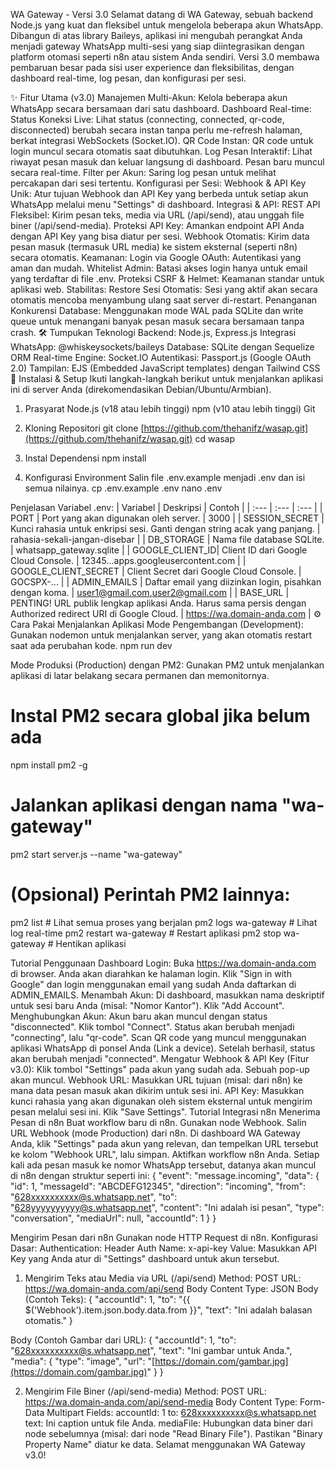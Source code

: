 WA Gateway - Versi 3.0
Selamat datang di WA Gateway, sebuah backend Node.js yang kuat dan fleksibel untuk mengelola beberapa akun WhatsApp. Dibangun di atas library Baileys, aplikasi ini mengubah perangkat Anda menjadi gateway WhatsApp multi-sesi yang siap diintegrasikan dengan platform otomasi seperti n8n atau sistem Anda sendiri.
Versi 3.0 membawa pembaruan besar pada sisi user experience dan fleksibilitas, dengan dashboard real-time, log pesan, dan konfigurasi per sesi.
<!-- Ganti dengan URL screenshot dashboard Anda -->
<!-- Contoh: -->
✨ Fitur Utama (v3.0)
Manajemen Multi-Akun: Kelola beberapa akun WhatsApp secara bersamaan dari satu dashboard.
Dashboard Real-time:
Status Koneksi Live: Lihat status (connecting, connected, qr-code, disconnected) berubah secara instan tanpa perlu me-refresh halaman, berkat integrasi WebSockets (Socket.IO).
QR Code Instan: QR code untuk login muncul secara otomatis saat dibutuhkan.
Log Pesan Interaktif:
Lihat riwayat pesan masuk dan keluar langsung di dashboard.
Pesan baru muncul secara real-time.
Filter per Akun: Saring log pesan untuk melihat percakapan dari sesi tertentu.
Konfigurasi per Sesi:
Webhook & API Key Unik: Atur tujuan Webhook dan API Key yang berbeda untuk setiap akun WhatsApp melalui menu "Settings" di dashboard.
Integrasi & API:
REST API Fleksibel: Kirim pesan teks, media via URL (/api/send), atau unggah file biner (/api/send-media).
Proteksi API Key: Amankan endpoint API Anda dengan API Key yang bisa diatur per sesi.
Webhook Otomatis: Kirim data pesan masuk (termasuk URL media) ke sistem eksternal (seperti n8n) secara otomatis.
Keamanan:
Login via Google OAuth: Autentikasi yang aman dan mudah.
Whitelist Admin: Batasi akses login hanya untuk email yang terdaftar di file .env.
Proteksi CSRF & Helmet: Keamanan standar untuk aplikasi web.
Stabilitas:
Restore Sesi Otomatis: Sesi yang aktif akan secara otomatis mencoba menyambung ulang saat server di-restart.
Penanganan Konkurensi Database: Menggunakan mode WAL pada SQLite dan write queue untuk menangani banyak pesan masuk secara bersamaan tanpa crash.
🛠️ Tumpukan Teknologi
Backend: Node.js, Express.js
Integrasi WhatsApp: @whiskeysockets/baileys
Database: SQLite dengan Sequelize ORM
Real-time Engine: Socket.IO
Autentikasi: Passport.js (Google OAuth 2.0)
Tampilan: EJS (Embedded JavaScript templates) dengan Tailwind CSS
🚀 Instalasi & Setup
Ikuti langkah-langkah berikut untuk menjalankan aplikasi ini di server Anda (direkomendasikan Debian/Ubuntu/Armbian).
1. Prasyarat
Node.js (v18 atau lebih tinggi)
npm (v10 atau lebih tinggi)
Git
2. Kloning Repositori
git clone [https://github.com/thehanifz/wasap.git](https://github.com/thehanifz/wasap.git)
cd wasap


3. Instal Dependensi
npm install


4. Konfigurasi Environment
Salin file .env.example menjadi .env dan isi semua nilainya.
cp .env.example .env
nano .env


Penjelasan Variabel .env:
| Variabel | Deskripsi | Contoh |
| :--- | :--- | :--- |
| PORT | Port yang akan digunakan oleh server. | 3000 |
| SESSION_SECRET | Kunci rahasia untuk enkripsi sesi. Ganti dengan string acak yang panjang. | rahasia-sekali-jangan-disebar |
| DB_STORAGE | Nama file database SQLite. | whatsapp_gateway.sqlite |
| GOOGLE_CLIENT_ID| Client ID dari Google Cloud Console. | 12345...apps.googleusercontent.com |
| GOOGLE_CLIENT_SECRET | Client Secret dari Google Cloud Console. | GOCSPX-... |
| ADMIN_EMAILS | Daftar email yang diizinkan login, pisahkan dengan koma. | user1@gmail.com,user2@gmail.com |
| BASE_URL | PENTING! URL publik lengkap aplikasi Anda. Harus sama persis dengan Authorized redirect URI di Google Cloud. | https://wa.domain-anda.com |
⚙️ Cara Pakai
Menjalankan Aplikasi
Mode Pengembangan (Development):
Gunakan nodemon untuk menjalankan server, yang akan otomatis restart saat ada perubahan kode.
npm run dev


Mode Produksi (Production) dengan PM2:
Gunakan PM2 untuk menjalankan aplikasi di latar belakang secara permanen dan memonitornya.
# Instal PM2 secara global jika belum ada
npm install pm2 -g

# Jalankan aplikasi dengan nama "wa-gateway"
pm2 start server.js --name "wa-gateway"

# (Opsional) Perintah PM2 lainnya:
pm2 list        # Lihat semua proses yang berjalan
pm2 logs wa-gateway # Lihat log real-time
pm2 restart wa-gateway # Restart aplikasi
pm2 stop wa-gateway  # Hentikan aplikasi


Tutorial Penggunaan Dashboard
Login: Buka https://wa.domain-anda.com di browser. Anda akan diarahkan ke halaman login. Klik "Sign in with Google" dan login menggunakan email yang sudah Anda daftarkan di ADMIN_EMAILS.
Menambah Akun:
Di dashboard, masukkan nama deskriptif untuk sesi baru Anda (misal: "Nomor Kantor").
Klik "Add Account".
Menghubungkan Akun:
Akun baru akan muncul dengan status "disconnected".
Klik tombol "Connect". Status akan berubah menjadi "connecting", lalu "qr-code".
Scan QR code yang muncul menggunakan aplikasi WhatsApp di ponsel Anda (Link a device).
Setelah berhasil, status akan berubah menjadi "connected".
Mengatur Webhook & API Key (Fitur v3.0):
Klik tombol "Settings" pada akun yang sudah ada.
Sebuah pop-up akan muncul.
Webhook URL: Masukkan URL tujuan (misal: dari n8n) ke mana data pesan masuk akan dikirim untuk sesi ini.
API Key: Masukkan kunci rahasia yang akan digunakan oleh sistem eksternal untuk mengirim pesan melalui sesi ini.
Klik "Save Settings".
Tutorial Integrasi n8n
Menerima Pesan di n8n
Buat workflow baru di n8n.
Gunakan node Webhook.
Salin URL Webhook (mode Production) dari n8n.
Di dashboard WA Gateway Anda, klik "Settings" pada akun yang relevan, dan tempelkan URL tersebut ke kolom "Webhook URL", lalu simpan.
Aktifkan workflow n8n Anda.
Setiap kali ada pesan masuk ke nomor WhatsApp tersebut, datanya akan muncul di n8n dengan struktur seperti ini:
{
  "event": "message.incoming",
  "data": {
    "id": 1,
    "messageId": "ABCDEFG12345",
    "direction": "incoming",
    "from": "628xxxxxxxxxx@s.whatsapp.net",
    "to": "628yyyyyyyyyy@s.whatsapp.net",
    "content": "Ini adalah isi pesan",
    "type": "conversation",
    "mediaUrl": null,
    "accountId": 1
  }
}


Mengirim Pesan dari n8n
Gunakan node HTTP Request di n8n.
Konfigurasi Dasar:
Authentication: Header Auth
Name: x-api-key
Value: Masukkan API Key yang Anda atur di "Settings" dashboard untuk akun tersebut.
1. Mengirim Teks atau Media via URL (/api/send)
Method: POST
URL: https://wa.domain-anda.com/api/send
Body Content Type: JSON
Body (Contoh Teks):
{
  "accountId": 1,
  "to": "{{ $('Webhook').item.json.body.data.from }}",
  "text": "Ini adalah balasan otomatis."
}


Body (Contoh Gambar dari URL):
{
  "accountId": 1,
  "to": "628xxxxxxxxxx@s.whatsapp.net",
  "text": "Ini gambar untuk Anda.",
  "media": {
    "type": "image",
    "url": "[https://domain.com/gambar.jpg](https://domain.com/gambar.jpg)"
  }
}


2. Mengirim File Biner (/api/send-media)
Method: POST
URL: https://wa.domain-anda.com/api/send-media
Body Content Type: Form-Data Multipart
Fields:
accountId: 1
to: 628xxxxxxxxxx@s.whatsapp.net
text: Ini caption untuk file Anda.
mediaFile: Hubungkan data biner dari node sebelumnya (misal: dari node "Read Binary File"). Pastikan "Binary Property Name" diatur ke data.
Selamat menggunakan WA Gateway v3.0!
